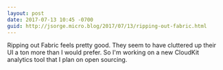 ```yaml
---
layout: post
date: 2017-07-13 10:45 -0700
guid: http://jsorge.micro.blog/2017/07/13/ripping-out-fabric.html
---
```

Ripping out Fabric feels pretty good. They seem to have cluttered up their UI a ton more than I would prefer. So I'm working on a new CloudKit analytics tool that I plan on open sourcing.
